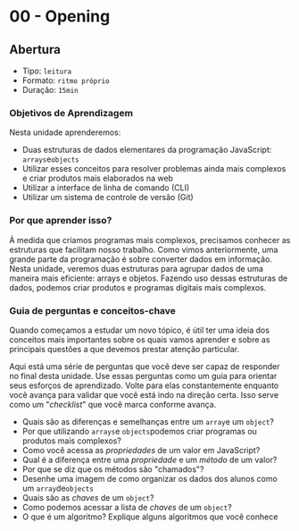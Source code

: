 # 00 - Opening

## Abertura

* Tipo: `leitura`
* Formato: `ritmo próprio`
* Duração: `15min`

### Objetivos de Aprendizagem

Nesta unidade aprenderemos:

* Duas estruturas de dados elementares da programação JavaScript: `arrays`e`objects`
* Utilizar esses conceitos para resolver problemas ainda mais complexos e criar produtos mais elaborados na web
* Utilizar a interface de linha de comando \(CLI\)
* Utilizar um sistema de controle de versão \(Git\)

### Por que aprender isso?

À medida que criamos programas mais complexos, precisamos conhecer as estruturas que facilitam nosso trabalho. Como vimos anteriormente, uma grande parte da programação é sobre converter dados em informação. Nesta unidade, veremos duas estruturas para agrupar dados de uma maneira mais eficiente: arrays e objetos. Fazendo uso dessas estruturas de dados, podemos criar produtos e programas digitais mais complexos.

### Guia de perguntas e conceitos-chave

Quando começamos a estudar um novo tópico, é útil ter uma ideia dos conceitos mais importantes sobre os quais vamos aprender e sobre as principais questões a que devemos prestar atenção particular.

Aqui está uma série de perguntas que você deve ser capaz de responder no final desta unidade. Use essas perguntas como um guia para orientar seus esforços de aprendizado. Volte para elas constantemente enquanto você avança para validar que você está indo na direção certa. Isso serve como um "_checklist_" que você marca conforme avança.

* Quais são as diferenças e semelhanças entre um `array`e um `object`?
* Por que utilizando `arrays`e `objects`podemos criar programas ou produtos mais complexos?
* Como você acessa as _propriedades_ de um valor em JavaScript?
* Qual é a diferença entre uma _propriedade_ e um _método_ de um valor?
* Por que se diz que os métodos são "chamados"?
* Desenhe uma imagem de como organizar os dados dos alunos como um `array`de`objects`
* Quais são as _chaves_ de um `object`?
* Como podemos acessar a lista de _chaves_ de um `object`?
* O que é um algoritmo? Explique alguns algoritmos que você conhece

